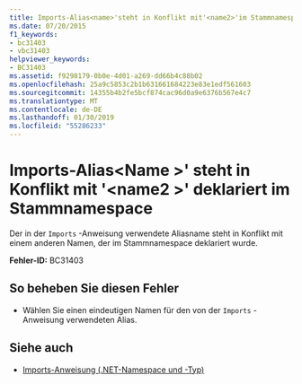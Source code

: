 ```yaml
---
title: Imports-Alias<name>'steht in Konflikt mit'<name2>'im Stammnamespace deklariert
ms.date: 07/20/2015
f1_keywords:
- bc31403
- vbc31403
helpviewer_keywords:
- BC31403
ms.assetid: f9298179-0b0e-4d01-a269-dd66b4c88b02
ms.openlocfilehash: 25a9c5853c2b1b631661684223e83e1edf561603
ms.sourcegitcommit: 14355b4b2fe5bcf874cac96d0a9e6376b567e4c7
ms.translationtype: MT
ms.contentlocale: de-DE
ms.lasthandoff: 01/30/2019
ms.locfileid: "55286233"
---
```

# <a name="imports-alias-name-conflicts-with-name2-declared-in-the-root-namespace"></a>Imports-Alias\<Name >' steht in Konflikt mit '\<name2 >' deklariert im Stammnamespace
Der in der `Imports` -Anweisung verwendete Aliasname steht in Konflikt mit einem anderen Namen, der im Stammnamespace deklariert wurde.  
  
 **Fehler-ID:** BC31403  
  
## <a name="to-correct-this-error"></a>So beheben Sie diesen Fehler  
  
-   Wählen Sie einen eindeutigen Namen für den von der `Imports` -Anweisung verwendeten Alias.  
  
## <a name="see-also"></a>Siehe auch
- [Imports-Anweisung (.NET-Namespace und -Typ)](../../visual-basic/language-reference/statements/imports-statement-net-namespace-and-type.md)
